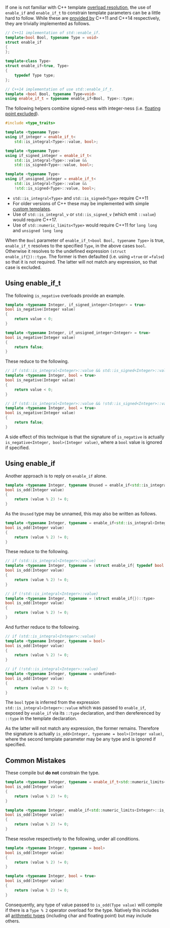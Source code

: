 If one is not familiar with C++ template [overload resolution](https://en.cppreference.com/w/cpp/language/overload_resolution), the use of `enable_if` and `enable_if_t` to constrain template parameters can be a little hard to follow. While these are [provided by](https://en.cppreference.com/w/cpp/types/enable_if) C++11 and C++14 respectively, they are trivially implemented as follows.
```cpp
// C++11 implementation of std::enable_if.
template<bool Bool, typename Type = void>
struct enable_if
{
};
 
template<class Type>
struct enable_if<true, Type>
{
    typedef Type type;
};

// C++14 implementation of use std::enable_if_t.
template <bool Bool, typename Type=void>
using enable_if_t = typename enable_if<Bool, Type>::type;
```
The following helpers combine signed-ness with integer-ness (i.e. [floating point excluded](https://en.cppreference.com/w/cpp/types/numeric_limits/is_integer)).
```cpp
#include <type_traits>

template <typename Type>
using if_integer = enable_if_t<
    std::is_integral<Type>::value, bool>;

template <typename Type>
using if_signed_integer = enable_if_t<
    std::is_integral<Type>::value &&
    std::is_signed<Type>::value, bool>;

template <typename Type>
using if_unsigned_integer = enable_if_t<
    std::is_integral<Type>::value &&
    !std::is_signed<Type>::value, bool>;
```
* `std::is_integral<Type>` and `std::is_signed<Type>` require C++11
* For older versions of C++ these may be implemented with simple [custom templates](https://en.cppreference.com/w/cpp/types/is_signed).
* Use of `std::is_integral_v` or `std::is_signed_v` (which emit `::value`) would require C++17.
* Use of `std::numeric_limits<Type>` would require C++11 for `long long` and `unsigned long long`

When the `Bool` parameter of `enable_if_t<bool Bool, typename Type>` is true, `enable_if_t` resolves to the specified `Type`, in the above cases `bool`. Otherwise it resolves to the undefined expression `(struct enable_if{})::type`. The former is then defaulted (i.e. using `=true` or `=false`) so that it is not required. The latter will not match any expression, so that case is excluded.

## Using enable_if_t

The following `is_negative` overloads provide an example.
```cpp
template <typename Integer, if_signed_integer<Integer> = true>
bool is_negative(Integer value)
{
    return value < 0;
}

template <typename Integer, if_unsigned_integer<Integer> = true>
bool is_negative(Integer value)
{
    return false;
}
```
These reduce to the following.
```cpp
// if (std::is_integral<Integer>::value && std::is_signed<Integer>::value)
template <typename Integer, bool = true>
bool is_negative(Integer value)
{
    return value < 0;
}

// if (std::is_integral<Integer>::value && !std::is_signed<Integer>::value)
template <typename Integer, bool = true>
bool is_negative(Integer value)
{
    return false;
}
```
A side effect of this technique is that the signature of `is_negative` is actually `is_negative<Integer, bool>(Integer value)`, where a `bool` value is ignored if specified.

## Using enable_if

Another approach is to reply on `enable_if` alone.
```cpp
template <typename Integer, typename Unused = enable_if<std::is_integral<Integer>::value>::type>
bool is_odd(Integer value)
{
    return (value % 2) != 0;
}
```
As the `Unused` type may be unnamed, this may also be written as follows. 
```cpp
template <typename Integer, typename = enable_if<std::is_integral<Integer>::value>::type>
bool is_odd(Integer value)
{
    return (value % 2) != 0;
}
```
These reduce to the following.
```cpp
// if (std::is_integral<Integer>::value)
template <typename Integer, typename = (struct enable_if{ typedef bool type; })::type>
bool is_odd(Integer value)
{
    return (value % 2) != 0;
}

// if (!std::is_integral<Integer>::value)
template <typename Integer, typename = (struct enable_if{})::type>
bool is_odd(Integer value)
{
    return (value % 2) != 0;
}
```
And further reduce to the following.
```cpp
// if (std::is_integral<Integer>::value)
template <typename Integer, typename = bool>
bool is_odd(Integer value)
{
    return (value % 2) != 0;
}

// if (!std::is_integral<Integer>::value)
template <typename Integer, typename = undefined>
bool is_odd(Integer value)
{
    return (value % 2) != 0;
}
```
The `bool` type is inferred from the expression `std::is_integral<Integer>::value` which was passed to `enable_if`, exposed by `enable_if` via its `::type` declaration, and then dereferenced by `::type` in the template declaration.

As the latter will not match any expression, the former remains. Therefore the signature is actually `is_odd<Integer, typename = bool>(Integer value)`, where the second template parameter may be any type and is ignored if specified.

## Common Mistakes
These compile but **do not** constrain the type.
```cpp
template <typename Integer, typename = enable_if_t<std::numeric_limits<Integer>::is_integer>>
bool is_odd(Integer value)
{
    return (value % 2) != 0;
}

template <typename Integer, enable_if<std::numeric_limits<Integer>::is_integer>::type = true>
bool is_odd(Integer value)
{
    return (value % 2) != 0;
}
```
These resolve respectively to the following, under all conditions.
```cpp
template <typename Integer, typename = bool>
bool is_odd(Integer value)
{
    return (value % 2) != 0;
}

template <typename Integer, bool = true>
bool is_odd(Integer value)
{
    return (value % 2) != 0;
}
```
Consequently, any type of value passed to `is_odd(Type value)` will compile if there is a `Type % 2` operator overload for the type. Natively this includes all [arithmetic types](https://en.cppreference.com/w/c/language/arithmetic_types) (including char and floating point) but may include others.